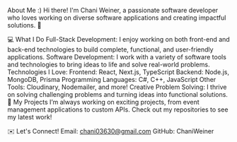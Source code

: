 About Me :)
Hi there! I'm Chani Weiner, a passionate software developer who loves working on diverse software applications and creating impactful solutions. 🚀

💻 What I Do
Full-Stack Development: I enjoy working on both front-end and back-end technologies to build complete, functional, and user-friendly applications.
Software Development: I work with a variety of software tools and technologies to bring ideas to life and solve real-world problems.
Technologies I Love:
Frontend: React, Next.js, TypeScript
Backend: Node.js, MongoDB, Prisma
Programming Languages: C#, C++, JavaScript
Other Tools: Cloudinary, Nodemailer, and more!
Creative Problem Solving: I thrive on solving challenging problems and turning ideas into functional solutions.
🌟 My Projects
I’m always working on exciting projects, from event management applications to custom APIs. Check out my repositories to see my latest work!

✉️ Let's Connect!
Email: chani03630@gmail.com
GitHub: ChaniWeiner

